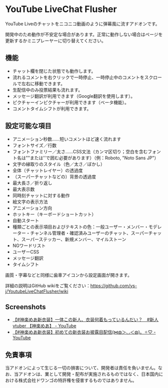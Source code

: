 YouTube LiveChat Flusher
==========

YouTube Liveのチャットをニコニコ動画のように弾幕風に流すアドオンです。

開発中のため動作が不安定な場合があります。正常に動作しない場合はページを更新するかミニプレーヤーに切り替えてください。

機能
----------

- チャット欄を閉じた状態でも動作します。
- 流れるコメントを右クリックで一時停止、一時停止中のコメントをスクロールで左右に移動できます。
- 生配信中のみ投票結果も流れます。
- メッセージ翻訳が利用できます（Google翻訳を使用します）。
- ピクチャーインピクチャーが利用できます（ベータ機能）。
- コメントタイムシフトが利用できます。

設定可能な項目
----------

- アニメーション秒数……短いコメントほど速く流れます
- フォントサイズ／行数
- フォントファミリー／太さ……CSS文法（カンマ区切り；空白を含むフォント名は""または''で囲む必要があります）（例：Roboto, "Noto Sans JP"）
- 文字の縁取りのスタイル（色／太さ／ぼかし）
- 全体（チャットレイヤー）の透過度
- （スーパーチャットなどの）背景の透過度
- 最大長さ／折り返し
- 最大表示数
- 同時刻チャットに対する動作
- 絵文字の表示方法
- アニメーション方向
- ホットキー（キーボードショートカット）
- 自動スタート
- 種類ごとの表示項目およびテキストの色：一般ユーザー・メンバー・モデレーター・チャンネル管理者・確認済みユーザーのチャット、スーパーチャット、スーパーステッカー、新規メンバー、マイルストーン
- NGワードリスト
- ユーザーCSS
- メッセージ翻訳
- タイムシフト

画質・字幕などと同様に歯車アイコンから設定画面が開きます。

詳細の説明はGitHub wikiをご覧ください：<https://github.com/ys-j/YoutubeLiveChatFlusher/wiki>

Screenshots
----------

- [【#神楽めあ新衣装】一体この新人、衣装何着もっているんだい？　#新人vtuber 【神楽めあ】 - YouTube](https://www.youtube.com/watch?v=3j2uRSSin74)
- [【#神楽めあ新衣装】初めての新衣装お披露目配信(⋈◍＞◡＜◍)。✧♡ - YouTube](https://www.youtube.com/watch?v=NWbzQ2iHgnw)

免責事項
----------

当アドオンによって生じる一切の損害について、開発者は責任を負いません。なお、当アドオンは、業として開発・配布が実施されるものではなく、日本国内における株式会社ドワンゴの特許権を侵害するものではありません。
